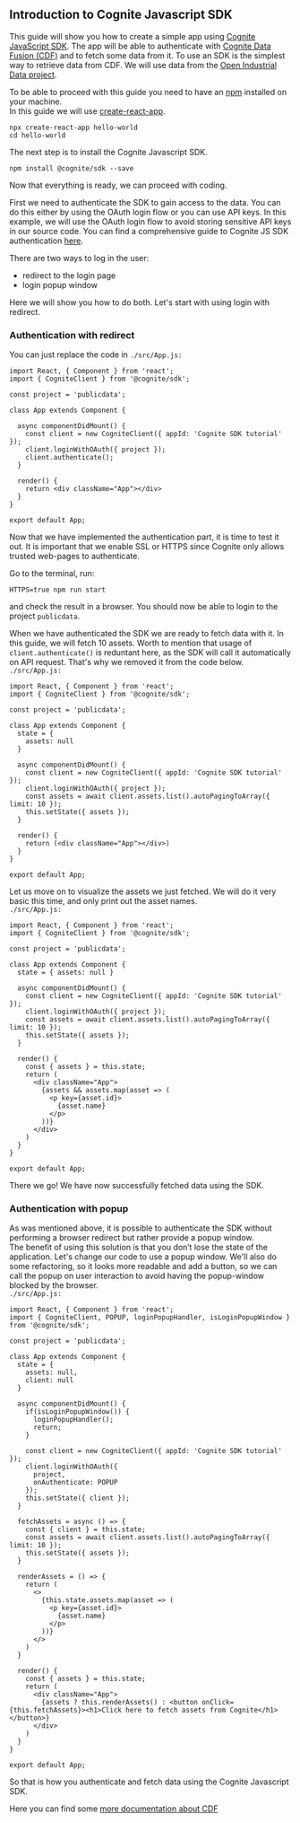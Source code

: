 ## Introduction to Cognite Javascript SDK

This guide will show you how to create a simple app using [Cognite JavaScript SDK](https://github.com/cognitedata/cognitesdk-js).
The app will be able to authenticate with [Cognite Data Fusion (CDF)](https://cognite.com/products/cognite-data-fusion/) and to fetch some data from it.
To use an SDK is the simplest way to retrieve data from CDF.
We will use data from the [Open Industrial Data project](https://www.youtube.com/watch?v=_Gvu5kN73JA).

To be able to proceed with this guide you need to have an [npm](https://youtu.be/jHDhaSSKmB0) installed on your machine.  
In this guide we will use [create-react-app](https://facebook.github.io/create-react-app/docs/getting-started).

```
npx create-react-app hello-world
cd hello-world
```

The next step is to install the Cognite Javascript SDK.

```
npm install @cognite/sdk --save
```

Now that everything is ready, we can proceed with coding.

First we need to authenticate the SDK to gain access to the data.
You can do this either by using the OAuth login flow or you can use API keys.
In this example, we will use the OAuth login flow to avoid storing sensitive API keys in our source code. You can find a comprehensive guide to Cognite JS SDK authentication [here](https://github.com/cognitedata/cognitesdk-js/blob/v1/guides/authentication.md).  

There are two ways to log in the user:
 - redirect to the login page
 - login popup window

Here we will show you how to do both. Let's start with using login with redirect.
### Authentication with redirect
You can just replace the code in <code>./src/App.js:</code>  
```
import React, { Component } from 'react';
import { CogniteClient } from '@cognite/sdk';

const project = 'publicdata';

class App extends Component {

  async componentDidMount() {
    const client = new CogniteClient({ appId: 'Cognite SDK tutorial' });
    client.loginWithOAuth({ project });
    client.authenticate();
  }

  render() {
    return <div className="App"></div>
  }
}

export default App;
```

Now that we have implemented the authentication part, it is time to test it out. 
It is important that we enable SSL or HTTPS since Cognite only allows trusted web-pages to authenticate.

Go to the terminal, run:
```
HTTPS=true npm run start
```
and check the result in a browser.
You should now be able to login to the project `publicdata`.

When we have authenticated the SDK we are ready to fetch data with it. In this guide, we will fetch 10 assets. Worth to mention that usage of `client.authenticate()` is reduntant here, as the SDK will call it automatically on API request. That's why we removed it from the code below.   
<code>./src/App.js:</code>  
```
import React, { Component } from 'react';
import { CogniteClient } from '@cognite/sdk';

const project = 'publicdata';

class App extends Component {
  state = {
    assets: null
  }

  async componentDidMount() {
    const client = new CogniteClient({ appId: 'Cognite SDK tutorial' });
    client.loginWithOAuth({ project });
    const assets = await client.assets.list().autoPagingToArray({ limit: 10 });
    this.setState({ assets });
  }

  render() {
    return (<div className="App"></div>)
  }
}

export default App;
```

Let us move on to visualize the assets we just fetched. 
We will do it very basic this time, and only print out the asset names.  
<code>./src/App.js:</code>  
```
import React, { Component } from 'react';
import { CogniteClient } from '@cognite/sdk';

const project = 'publicdata';

class App extends Component {
  state = { assets: null }

  async componentDidMount() {
    const client = new CogniteClient({ appId: 'Cognite SDK tutorial' });
    client.loginWithOAuth({ project });
    const assets = await client.assets.list().autoPagingToArray({ limit: 10 });
    this.setState({ assets });
  }

  render() {
    const { assets } = this.state;
    return (
      <div className="App">  
        {assets && assets.map(asset => (
          <p key={asset.id}>
            {asset.name}
          </p>
        ))}
      </div>
    )
  }
}

export default App;
```

There we go! We have now successfully fetched data using the SDK.

### Authentication with popup

As was mentioned above, it is possible to authenticate the SDK without performing a browser redirect but rather provide a popup window.  
The benefit of using this solution is that you don’t lose the state of the application.
Let's change our code to use a popup window. We'll also do some refactoring, so it looks more readable and add a button, so we can call the popup on user interaction to avoid having the popup-window blocked by the browser.  
<code>./src/App.js:</code>  
```
import React, { Component } from 'react';
import { CogniteClient, POPUP, loginPopupHandler, isLoginPopupWindow } from '@cognite/sdk';

const project = 'publicdata';

class App extends Component {
  state = {
    assets: null,
    client: null
  }

  async componentDidMount() {
    if(isLoginPopupWindow()) {
      loginPopupHandler();
      return;
    }

    const client = new CogniteClient({ appId: 'Cognite SDK tutorial' });
    client.loginWithOAuth({
      project,
      onAuthenticate: POPUP
    });
    this.setState({ client });
  }

  fetchAssets = async () => {
    const { client } = this.state;
    const assets = await client.assets.list().autoPagingToArray({ limit: 10 });
    this.setState({ assets });
  }

  renderAssets = () => {
    return (
      <>
        {this.state.assets.map(asset => (
          <p key={asset.id}>
            {asset.name}
          </p>
        ))}
      </>
    )
  }

  render() {
    const { assets } = this.state;
    return (
      <div className="App">  
        {assets ? this.renderAssets() : <button onClick={this.fetchAssets}><h1>Click here to fetch assets from Cognite</h1></button>}
      </div>
    )
  }
}

export default App;
```

So that is how you authenticate and fetch data using the Cognite Javascript SDK.

Here you can find some [more documentation about CDF](https://doc.cognitedata.com/)
